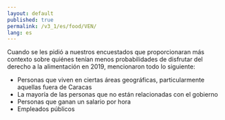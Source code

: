 ```yaml
---
layout: default
published: true
permalink: /v3_1/es/food/VEN/
lang: es
---
```


Cuando se les pidió a nuestros encuestados que proporcionaran más contexto sobre quiénes tenían menos probabilidades de disfrutar del derecho a la alimentación en 2019, mencionaron todo lo siguiente:

- Personas que viven en ciertas áreas geográficas, particularmente aquellas fuera de Caracas
- La mayoría de las personas que no están relacionadas con el gobierno
- Personas que ganan un salario por hora
- Empleados públicos


